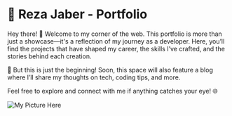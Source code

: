 # 🌟 Reza Jaber - Portfolio

Hey there! 👋 Welcome to my corner of the web. This portfolio is more than just a showcase—it's a reflection of my journey as a developer. Here, you’ll find the projects that have shaped my career, the skills I’ve crafted, and the stories behind each creation. 

🚀 But this is just the beginning! Soon, this space will also feature a blog where I’ll share my thoughts on tech, coding tips, and more. 

Feel free to explore and connect with me if anything catches your eye! 🌐

![My Picture Here](#)
